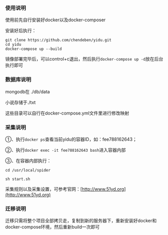 ### 使用说明

使用前先自行安装好docker以及docker-composer

安装好后执行：

```
git clone https://github.com/chendeben/yidu.git
cd yidu
docker-compose up --build
```

镜像部署完毕后，可以control+c退出，然后执行```docker-compose up -d```放在后台执行即可

### 数据库说明
mongodb在 ./db/data

小说存储于./txt

这些目录可以自行在docker-compose.yml文件里进行修改映射

### 采集说明

①、执行```docker ps```查看当前yidu的容器ID，如：fee788162643；

②、执行```docker exec -it fee788162643 bash```进入容器内部

③、在容器内部执行：

```
cd /usr/local/spider

sh start.sh
```
采集规则以及采集设置，可参考官网：[http://www.51yd.org](http://www.51yd.org)
### 迁移说明
迁移只需将整个项目全部拷贝走，复制到新的服务器下，重新安装好docker和docker-compose环境，然后重新build一次即可